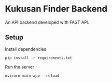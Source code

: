 # Kukusan Finder Backend

An API backend developed with FAST API.

## Setup

Install dependencies

`pip install -r requirements.txt`

Run the server

`uvicorn main:app --reload`
